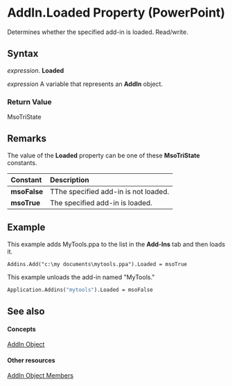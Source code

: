 
# AddIn.Loaded Property (PowerPoint)

Determines whether the specified add-in is loaded. Read/write.


## Syntax

 _expression_. **Loaded**

 _expression_ A variable that represents an **AddIn** object.


### Return Value

MsoTriState


## Remarks

The value of the  **Loaded** property can be one of these **MsoTriState** constants.



|**Constant**|**Description**|
|:-----|:-----|
|**msoFalse**|TThe specified add-in is not loaded. |
|**msoTrue**| The specified add-in is loaded.|

## Example

This example adds MyTools.ppa to the list in the  **Add-Ins** tab and then loads it.


```
Addins.Add("c:\my documents\mytools.ppa").Loaded = msoTrue
```

This example unloads the add-in named "MyTools."




```vb
Application.Addins("mytools").Loaded = msoFalse
```


## See also


#### Concepts


[AddIn Object](e98b609e-97ef-b471-f047-b647bff1e9af.md)
#### Other resources


[AddIn Object Members](7bc32318-9bd6-8167-4d61-d6bfeae55028.md)
